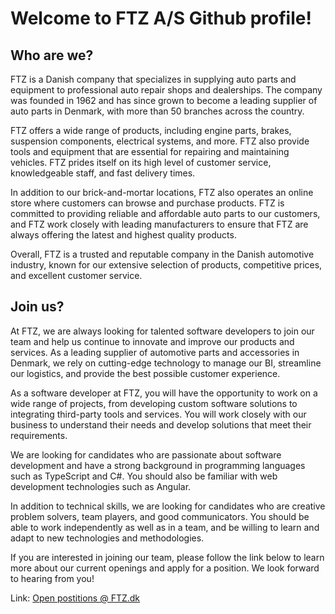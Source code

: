 # Welcome to FTZ A/S Github profile!

## Who are we?
FTZ is a Danish company that specializes in supplying auto parts and equipment to professional auto repair shops and dealerships. The company was founded in 1962 and has since grown to become a leading supplier of auto parts in Denmark, with more than 50 branches across the country.

FTZ offers a wide range of products, including engine parts, brakes, suspension components, electrical systems, and more. FTZ also provide tools and equipment that are essential for repairing and maintaining vehicles. FTZ prides itself on its high level of customer service, knowledgeable staff, and fast delivery times.

In addition to our brick-and-mortar locations, FTZ also operates an online store where customers can browse and purchase products. FTZ is committed to providing reliable and affordable auto parts to our customers, and FTZ work closely with leading manufacturers to ensure that FTZ are always offering the latest and highest quality products.

Overall, FTZ is a trusted and reputable company in the Danish automotive industry, known for our extensive selection of products, competitive prices, and excellent customer service.

## Join us?
At FTZ, we are always looking for talented software developers to join our team and help us continue to innovate and improve our products and services. As a leading supplier of automotive parts and accessories in Denmark, we rely on cutting-edge technology to manage our BI, streamline our logistics, and provide the best possible customer experience.

As a software developer at FTZ, you will have the opportunity to work on a wide range of projects, from developing custom software solutions to integrating third-party tools and services. You will work closely with our business to understand their needs and develop solutions that meet their requirements.

We are looking for candidates who are passionate about software development and have a strong background in programming languages such as TypeScript and C#. You should also be familiar with web development technologies such as Angular.

In addition to technical skills, we are looking for candidates who are creative problem solvers, team players, and good communicators. You should be able to work independently as well as in a team, and be willing to learn and adapt to new technologies and methodologies.

If you are interested in joining our team, please follow the link below to learn more about our current openings and apply for a position. We look forward to hearing from you!

Link: [Open postitions @ FTZ.dk](https://www.ftz.dk/job-og-karriere/ledige-stillinger.aspx)

